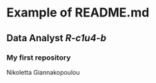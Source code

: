 # Example of README.md
## **Data Analyst _R-c1u4-b_**
### My first repository
Nikoletta Giannakopoulou
